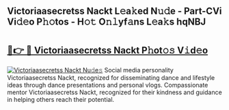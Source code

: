 ## Victoriaasecretss Nackt L𝚎a𝚔ed N𝚞𝚍e - Part-CVi Vi𝚍𝚎o P𝚑𝚘tos - H𝚘𝚝 O𝚗𝚕yf𝚊ns L𝚎a𝚔s hqNBJ

# <h2><a href="http://kfay28.oniu.top/?m=Victoriaasecretss+Nackt">🔗👉 🔴 Victoriaasecretss Nackt P𝚑ot𝚘𝚜 V𝚒d𝚎o</a></h2>

[![Victoriaasecretss Nackt Nu𝚍e𝚜](https://i.imgur.com/0qMVB7G.gif)](http://kfay28.oniu.top/?m=Victoriaasecretss+Nackt)
Social media personality Victoriaasecretss Nackt, recognized for disseminating dance and lifestyle ideas through dance presentations and personal vlogs. Compassionate mentor Victoriaasecretss Nackt, recognized for their kindness and guidance in helping others reach their potential.  
